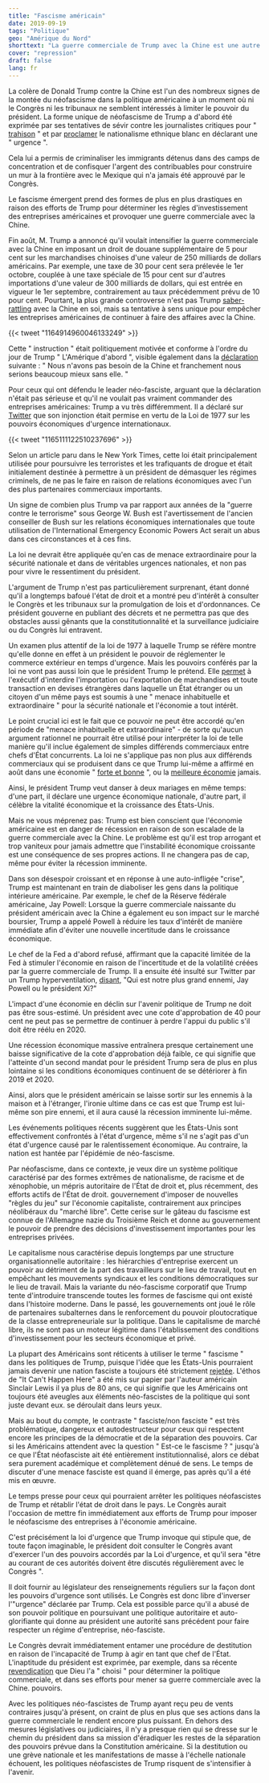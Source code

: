 ```yaml
---
title: "Fascisme américain"
date: 2019-09-19
tags: "Politique"
geo: "Amérique du Nord"
shorttext: "La guerre commerciale de Trump avec la Chine est une autre étape vers le coup fatal à la démocratie américaine."
cover: "repression"
draft: false
lang: fr
---
```


La colère de Donald Trump contre la Chine est l'un des nombreux signes de la montée du néofascisme dans la politique américaine à un moment où ni le Congrès ni les tribunaux ne semblent intéressés à limiter le pouvoir du président. La forme unique de néofascisme de Trump a d'abord été exprimée par ses tentatives de sévir contre les journalistes critiques pour " [trahison](https://www.nytimes.com/2018/09/07/us/politics/trump-investigation-times-op-ed.html "Trump Wants Attorney General to Investigate Source of Anonymous Times Op-Ed") " et par [proclamer](https://www.nytimes.com/2019/02/15/us/politics/national-emergency-trump.html "Trump Declares a National Emergency, and Provokes a Constitutional Clash") le nationalisme ethnique blanc en déclarant une " urgence ".

Cela lui a permis de criminaliser les immigrants détenus dans des camps de concentration et de confisquer l'argent des contribuables pour construire un mur à la frontière avec le Mexique qui n'a jamais été approuvé par le Congrès.

Le fascisme émergent prend des formes de plus en plus drastiques en raison des efforts de Trump pour déterminer les règles d'investissement des entreprises américaines et provoquer une guerre commerciale avec la Chine.

Fin août, M. Trump a annoncé qu'il voulait intensifier la guerre commerciale avec la Chine en imposant un droit de douane supplémentaire de 5 pour cent sur les marchandises chinoises d'une valeur de 250 milliards de dollars américains. Par exemple, une taxe de 30 pour cent sera prélevée le 1er octobre, couplée à une taxe spéciale de 15 pour cent sur d'autres importations d'une valeur de 300 milliards de dollars, qui est entrée en vigueur le 1er septembre, contrairement au taux précédemment prévu de 10 pour cent. Pourtant, la plus grande controverse n'est pas Trump [saber-rattling](https://www.vox.com/2019/8/24/20830954/trade-war-donald-trump-china-hereby-order-us-companies-tariffs-economic-powers-act-1977 "Trump 'ordered' US companies out of China. Despite claiming otherwise, he can’t do that.") avec la Chine en soi, mais sa tentative à sens unique pour empêcher les entreprises américaines de continuer à faire des affaires avec la Chine.

{{< tweet "1164914960046133249" >}}

Cette " instruction " était politiquement motivée et conforme à l'ordre du jour de Trump " L'Amérique d'abord ", visible également dans la [déclaration](https://www.nytimes.com/2019/08/23/business/china-tariffs-trump.html?fbclid=IwAR2GzgRUPUc4bQQeUTGL7pP0OcgFuaD9kqNxnejj7FSFzVy2aGSFaP7zS28 "Trump Says He Will Raise Existing Tariffs on Chinese Goods to 30%") suivante : " Nous n'avons pas besoin de la Chine et franchement nous serions beaucoup mieux sans elle. "

Pour ceux qui ont défendu le leader néo-fasciste, arguant que la déclaration n'était pas sérieuse et qu'il ne voulait pas vraiment commander des entreprises américaines: Trump a vu très différemment. Il a déclaré sur [Twitter](https://www.nytimes.com/2019/08/24/world/europe/trump-g7-summit.html?action=click&module=Top%20Stories&pgtype=Homepage&login=email&auth=login-email "Trump Asserts He Can Force U.S. Companies to Leave China") que son injonction était permise en vertu de la Loi de 1977 sur les pouvoirs économiques d'urgence internationaux.

{{< tweet "1165111122510237696" >}}

Selon un article paru dans le New York Times, cette loi était principalement utilisée pour poursuivre les terroristes et les trafiquants de drogue et était initialement destinée à permettre à un président de démasquer les régimes criminels, de ne pas le faire en raison de relations économiques avec l'un des plus partenaires commerciaux importants.

Un signe de combien plus Trump va par rapport aux années de la "guerre contre le terrorisme" sous George W. Bush est l'avertissement de l'ancien conseiller de Bush sur les relations économiques internationales que toute utilisation de l'International Emergency Economic Powers Act serait un abus dans ces circonstances et à ces fins.

La loi ne devrait être appliquée qu'en cas de menace extraordinaire pour la sécurité nationale et dans de véritables urgences nationales, et non pas pour vivre le ressentiment du président. 

L'argument de Trump n'est pas particulièrement surprenant, étant donné qu'il a longtemps bafoué l'état de droit et a montré peu d'intérêt à consulter le Congrès et les tribunaux sur la promulgation de lois et d'ordonnances. Ce président gouverne en publiant des décrets et ne permettra pas que des obstacles aussi gênants que la constitutionnalité et la surveillance judiciaire ou du Congrès lui entravent.

Un examen plus attentif de la loi de 1977 à laquelle Trump se réfère montre qu'elle donne en effet à un président le pouvoir de réglementer le commerce extérieur en temps d'urgence. Mais les pouvoirs conférés par la loi ne vont pas aussi loin que le président Trump le prétend. Elle [permet](https://www.treasury.gov/resource-center/sanctions/Documents/ieepa.pdf "International Emergency Economic Powers") à l'exécutif d'interdire l'importation ou l'exportation de marchandises et toute transaction en devises étrangères dans laquelle un État étranger ou un citoyen d'un même pays est soumis à une " menace inhabituelle et extraordinaire " pour la sécurité nationale et l'économie a tout intérêt.

Le point crucial ici est le fait que ce pouvoir ne peut être accordé qu'en période de "menace inhabituelle et extraordinaire" - de sorte qu'aucun argument rationnel ne pourrait être utilisé pour interpréter la loi de telle manière qu'il inclue également de simples différends commerciaux entre chefs d'État concurrents. La loi ne s'applique pas non plus aux différends commerciaux qui se produisent dans ce que Trump lui-même a affirmé en août dans une économie " [forte et bonne](https://www.nytimes.com/2019/08/23/us/politics/trump-economy-trade.html "A Gyrating Economy, and Trump’s Volatile Approach to It, Raise Alarms") ", ou la [meilleure économie](https://www.forbes.com/sites/yuwahedrickwong/2019/07/19/cheap-credit-and-lack-of-competition-gums-up-the-u-s-economy/#708409cf50c7 "Trump Says U.S. Economy Is 'Best It Has Ever Been,' But Facts Tell A Different Story") jamais.

Ainsi, le président Trump veut danser à deux mariages en même temps: d'une part, il déclare une urgence économique nationale, d'autre part, il célèbre la vitalité économique et la croissance des États-Unis.

Mais ne vous méprenez pas: Trump est bien conscient que l'économie américaine est en danger de récession en raison de son escalade de la guerre commerciale avec la Chine. Le problème est qu'il est trop arrogant et trop vaniteux pour jamais admettre que l'instabilité économique croissante est une conséquence de ses propres actions. Il ne changera pas de cap, même pour éviter la récession imminente.

Dans son désespoir croissant et en réponse à une auto-infligée "crise", Trump est maintenant en train de diaboliser les gens dans la politique intérieure américaine. Par exemple, le chef de la Réserve fédérale américaine, Jay Powell: Lorsque la guerre commerciale naissante du président américain avec la Chine a également eu son impact sur le marché boursier, Trump a appelé Powell à réduire les taux d'intérêt de manière immédiate afin d'éviter une nouvelle incertitude dans le croissance économique.

Le chef de la Fed a d'abord refusé, affirmant que la capacité limitée de la Fed à stimuler l'économie en raison de l'incertitude et de la volatilité créées par la guerre commerciale de Trump. Il a ensuite été insulté sur Twitter par un Trump hyperventilation, [disant](https://www.nytimes.com/2019/08/23/business/powell-fed-interest-rates-trump.html "Powell Highlights Fed’s Limits. Trump Labels Him an 'Enemy'"), "Qui est notre plus grand ennemi, Jay Powell ou le président Xi?"

L'impact d'une économie en déclin sur l'avenir politique de Trump ne doit pas être sous-estimé. Un président avec une cote d'approbation de 40 pour cent ne peut pas se permettre de continuer à perdre l'appui du public s'il doit être réélu en 2020.

Une récession économique massive entraînera presque certainement une baisse significative de la cote d'approbation déjà faible, ce qui signifie que l'atteinte d'un second mandat pour le président Trump sera de plus en plus lointaine si les conditions économiques continuent de se détériorer à fin 2019 et 2020.

Ainsi, alors que le président américain se laisse sortir sur les ennemis à la maison et à l'étranger, l'ironie ultime dans ce cas est que Trump est lui-même son pire ennemi, et il aura causé la récession imminente lui-même.

Les événements politiques récents suggèrent que les États-Unis sont effectivement confrontés à l'état d'urgence, même s'il ne s'agit pas d'un état d'urgence causé par le ralentissement économique. Au contraire, la nation est hantée par l'épidémie de néo-fascisme.

Par néofascisme, dans ce contexte, je veux dire un système politique caractérisé par des formes extrêmes de nationalisme, de racisme et de xénophobie, un mépris autoritaire de l'État de droit et, plus récemment, des efforts actifs de l'État de droit. gouvernement d'imposer de nouvelles "règles du jeu" sur l'économie capitaliste, contrairement aux principes néolibéraux du "marché libre". Cette cerise sur le gâteau du fascisme est connue de l'Allemagne nazie du Troisième Reich et donne au gouvernement le pouvoir de prendre des décisions d'investissement importantes pour les entreprises privées.

Le capitalisme nous caractérise depuis longtemps par une structure organisationnelle autoritaire : les hiérarchies d'entreprise exercent un pouvoir au détriment de la part des travailleurs sur le lieu de travail, tout en empêchant les mouvements syndicaux et les conditions démocratiques sur le lieu de travail. Mais la variante du néo-fascisme corporatif que Trump tente d'introduire transcende toutes les formes de fascisme qui ont existé dans l'histoire moderne. Dans le passé, les gouvernements ont joué le rôle de partenaires subalternes dans le renforcement du pouvoir ploutocratique de la classe entrepreneuriale sur la politique. Dans le capitalisme de marché libre, ils ne sont pas un moteur légitime dans l'établissement des conditions d'investissement pour les secteurs économique et privé.

La plupart des Américains sont réticents à utiliser le terme " fascisme " dans les politiques de Trump, puisque l'idée que les États-Unis pourraient jamais devenir une nation fasciste a toujours été strictement [rejetée](https://www.politico.com/magazine/story/2018/03/01/no-fascism-cant-happen-here-217092 "No, Fascism Can’t Happen Here"). L'éthos de "It Can't Happen Here" a été mis sur papier par l'auteur américain Sinclair Lewis il ya plus de 80 ans, ce qui signifie que les Américains ont toujours été aveugles aux éléments néo-fascistes de la politique qui sont juste devant eux. se déroulait dans leurs yeux.

Mais au bout du compte, le contraste " fasciste/non fasciste " est très problématique, dangereux et autodestructeur pour ceux qui respectent encore les principes de la démocratie et de la séparation des pouvoirs. Car si les Américains attendent avec la question " Est-ce le fascisme ? " jusqu'à ce que l'État néofasciste ait été entièrement institutionnalisé, alors ce débat sera purement académique et complètement dénué de sens. Le temps de discuter d'une menace fasciste est quand il émerge, pas après qu'il a été mis en œuvre.

Le temps presse pour ceux qui pourraient arrêter les politiques néofascistes de Trump et rétablir l'état de droit dans le pays. Le Congrès aurait l'occasion de mettre fin immédiatement aux efforts de Trump pour imposer le néofascisme des entreprises à l'économie américaine.

C'est précisément la loi d'urgence que Trump invoque qui stipule que, de toute façon imaginable, le président doit consulter le Congrès avant d'exercer l'un des pouvoirs accordés par la Loi d'urgence, et qu'il sera "être au courant de ces autorités doivent être discutés régulièrement avec le Congrès ".

Il doit fournir au législateur des renseignements réguliers sur la façon dont les pouvoirs d'urgence sont utilisés. Le Congrès est donc libre d'inverser l'"urgence" déclarée par Trump. Cela est possible parce qu'il a abusé de son pouvoir politique en poursuivant une politique autoritaire et auto-glorifiante qui donne au président une autorité sans précédent pour faire respecter un régime d'entreprise, néo-fasciste.

Le Congrès devrait immédiatement entamer une procédure de destitution en raison de l'incapacité de Trump à agir en tant que chef de l'État. L'inaptitude du président est exprimée, par exemple, dans sa récente [revendication](https://www.apnews.com/1d71ff7857c8493d96082703609749b8 "The 'chosen one'? Trump says never mind") que Dieu l'a " choisi " pour déterminer la politique commerciale, et dans ses efforts pour mener sa guerre commerciale avec la Chine. pouvoirs.

Avec les politiques néo-fascistes de Trump ayant reçu peu de vents contraires jusqu'à présent, on craint de plus en plus que ses actions dans la guerre commerciale le rendent encore plus puissant. En dehors des mesures législatives ou judiciaires, il n'y a presque rien qui se dresse sur le chemin du président dans sa mission d'éradiquer les restes de la séparation des pouvoirs prévue dans la Constitution américaine. Si la destitution ou une grève nationale et les manifestations de masse à l'échelle nationale échouent, les politiques néofascistes de Trump risquent de s'intensifier à l'avenir.
